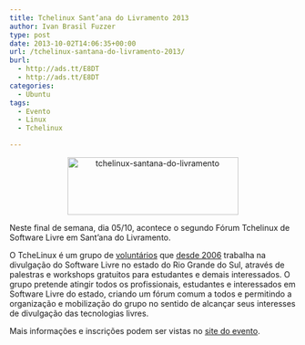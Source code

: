 ```yaml
---
title: Tchelinux Sant’ana do Livramento 2013
author: Ivan Brasil Fuzzer
type: post
date: 2013-10-02T14:06:35+00:00
url: /tchelinux-santana-do-livramento-2013/
burl:
  - http://ads.tt/E8DT
  - http://ads.tt/E8DT
categories:
  - Ubuntu
tags:
  - Evento
  - Linux
  - Tchelinux

---
```

<p style="text-align: center;">
  <a href="http://institutolivramentoil.com.br/tchelinux/"><img class="alignnone size-medium wp-image-6092" alt="tchelinux-santana-do-livramento" src="http://www.ubuntero.com.br/wp-content/uploads/2013/10/tchelinux-santana-do-livramento-300x101.png" width="300" height="101" /></a>
</p>

Neste final de semana, dia 05/10, acontece o segundo Fórum Tchelinux de Software Livre em Sant&#8217;ana do Livramento.

O TcheLinux é um grupo de [voluntários][1] que [desde 2006][2] trabalha na divulgação do Software Livre no estado do Rio Grande do Sul, através de palestras e workshops gratuitos para estudantes e demais interessados. O grupo pretende atingir todos os profissionais, estudantes e interessados em Software Livre do estado, criando um fórum comum a todos e permitindo a organização e mobilização do grupo no sentido de alcançar seus interesses de divulgação das tecnologias livres.

Mais informações e inscrições podem ser vistas no [site do evento][3].

 [1]: http://tchelinux.org/site/doku.php?id=voluntarios "voluntarios"
 [2]: http://tchelinux.org/site/doku.php?id=resultados "resultados"
 [3]: http://institutolivramentoil.com.br/tchelinux/